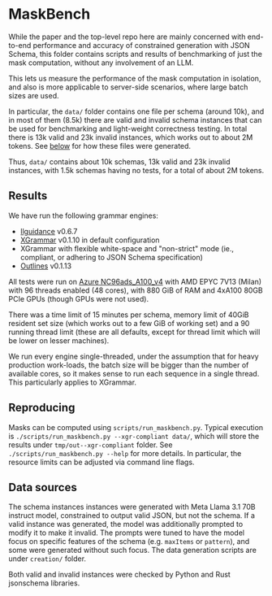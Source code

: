 # MaskBench

While the paper and the top-level repo here are mainly concerned with end-to-end performance and accuracy of
constrained generation with JSON Schema, this folder contains scripts and results
of benchmarking of just the mask computation, without any involvement of an LLM.

This lets us measure the performance of the mask computation in isolation, and also
is more applicable to server-side scenarios, where large batch sizes are used.

In particular, the `data/` folder contains one file per schema (around 10k), 
and in most of them (8.5k) there are valid and invalid schema instances that can be used for
benchmarking and light-weight correctness testing.
In total there is 13k valid and 23k invalid instances, which works out to about 2M tokens.
See [below](#data-sources) for how these files were generated.

Thus, `data/` contains about 10k schemas, 13k valid and 23k invalid instances,
with 1.5k schemas having no tests,
for a total of about 2M tokens.

## Results

We have run the following grammar engines:

- [llguidance](https://github.com/guidance-ai/llguidance) v0.6.7
- [XGrammar](https://github.com/mlc-ai/xgrammar) v0.1.10 in default configuration
- XGrammar with flexible white-space and "non-strict" mode (ie., compliant, or adhering to JSON Schema specification)
- [Outlines](https://github.com/dottxt-ai/outlines) v0.1.13

All tests were run on 
[Azure NC96ads_A100_v4](https://learn.microsoft.com/en-us/azure/virtual-machines/sizes/gpu-accelerated/nca100v4-series?tabs=sizebasic)
with AMD EPYC 7V13 (Milan) with 96 threads enabled (48 cores),
with 880 GiB of RAM and 4xA100 80GB PCIe GPUs (though GPUs were not used).

There was a time limit of 15 minutes per schema,
memory limit of 40GiB resident set size (which works out to a few GiB of working set)
and a 90 running thread limit (these are all defaults, except for thread limit which
will be lower on lesser machines).

We run every engine single-threaded, under the assumption that for heavy
production work-loads, the batch size will be bigger than the number of
available cores, so it makes sense to run each sequence in a single thread.
This particularly applies to XGrammar.

## Reproducing

Masks can be computed using `scripts/run_maskbench.py`.
Typical execution is `./scripts/run_maskbench.py --xgr-compliant data/`,
which will store the results under `tmp/out--xgr-compliant` folder.
See `./scripts/run_maskbench.py --help` for more details.
In particular, the resource limits can be adjusted via command line flags.

## Data sources

The schema instances instances were generated with Meta Llama 3.1 70B instruct model,
constrained to output valid JSON, but not the schema.
If a valid instance was generated, the model was additionally prompted to
modify it to make it invalid.
The prompts were tuned to have the model focus on specific features
of the schema (e.g. `maxItems` or `pattern`),
and some were generated without such focus.
The data generation scripts are under `creation/` folder.

Both valid and invalid instances were checked by Python and Rust jsonschema libraries.
